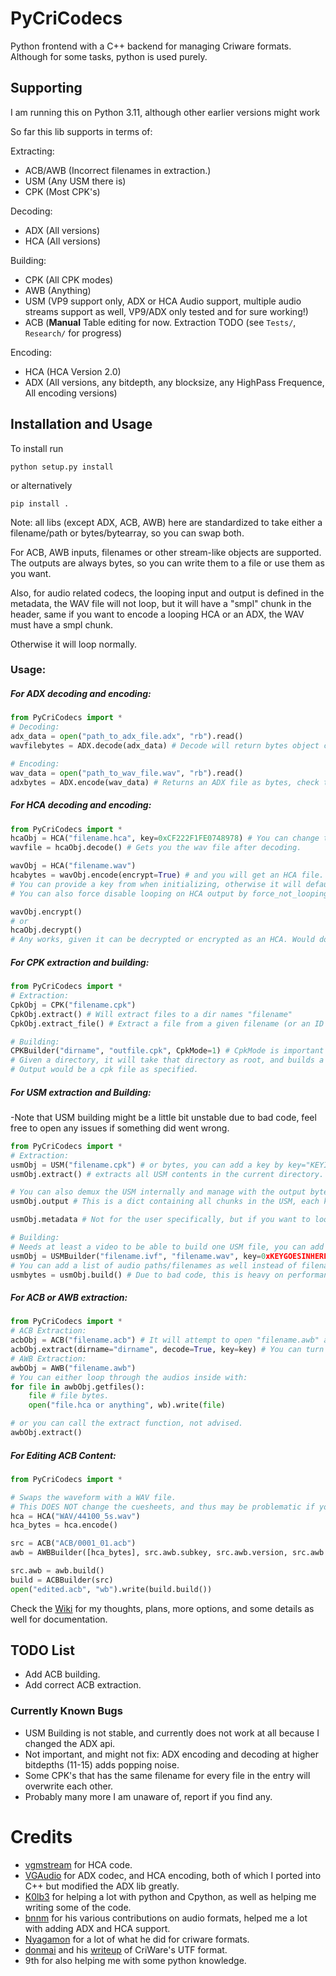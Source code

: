 # PyCriCodecs
Python frontend with a C++ backend for managing Criware formats. 
Although for some tasks, python is used purely.

## Supporting
I am running this on Python 3.11, although other earlier versions might work


So far this lib supports in terms of:

Extracting:
- ACB/AWB (Incorrect filenames in extraction.)
- USM (Any USM there is)
- CPK (Most CPK's)

Decoding:
- ADX (All versions)
- HCA (All versions)

Building:
- CPK (All CPK modes)
- AWB (Anything)
- USM (VP9 support only, ADX or HCA Audio support, multiple audio streams support as well, VP9/ADX only tested and for sure working!)
- ACB (**Manual** Table editing for now. Extraction TODO (see `Tests/`, `Research/` for progress)

Encoding:
- HCA (HCA Version 2.0)
- ADX (All versions, any bitdepth, any blocksize, any HighPass Frequence, All encoding versions)

## Installation and Usage
To install run
```
python setup.py install
```
or alternatively
```
pip install .
```

Note: all libs (except ADX, ACB, AWB) here are standardized to take either a filename/path or bytes/bytearray, so you can swap both.

For ACB, AWB inputs, filenames or other stream-like objects are supported. The outputs are always bytes, so you can write them to a file or use them as you want.

Also, for audio related codecs, the looping input and output is defined in the metadata, the WAV file will not loop, but it will have a "smpl" chunk in the header, same if you want to encode a looping HCA or an ADX, the WAV must have a smpl chunk.

Otherwise it will loop normally.

### Usage:

##### For ADX decoding and encoding:
```python
from PyCriCodecs import *
# Decoding:
adx_data = open("path_to_adx_file.adx", "rb").read()
wavfilebytes = ADX.decode(adx_data) # Decode will return bytes object containing decoded ADX data as a wav file.

# Encoding:
wav_data = open("path_to_wav_file.wav", "rb").read()
adxbytes = ADX.encode(wav_data) # Returns an ADX file as bytes, check the wiki for more options.
```
##### For HCA decoding and encoding:
```python
from PyCriCodecs import *
hcaObj = HCA("filename.hca", key=0xCF222F1FE0748978) # You can change the key, or remove it if the HCA is not encrypted. Key can be a hex string.
wavfile = hcaObj.decode() # Gets you the wav file after decoding.

wavObj = HCA("filename.wav")
hcabytes = wavObj.encode(encrypt=True) # and you will get an HCA file.
# You can provide a key from when initializing, otherwise it will default to the default key, you can also encrypt keyless with keyless=true.
# You can also force disable looping on HCA output by force_not_looping = True.

wavObj.encrypt()
# or
hcaObj.decrypt() 
# Any works, given it can be decrypted or encrypted as an HCA. Would do it. You can also pass a key to ".encrypt()", ".decrypt()" uses the init key. 
```
##### For CPK extraction and building:
```python
from PyCriCodecs import *
# Extraction:
CpkObj = CPK("filename.cpk")
CpkObj.extract() # Will extract files to a dir names "filename"
CpkObj.extract_file() # Extract a file from a given filename (or an ID for CPKMode 0)

# Building:
CPKBuilder("dirname", "outfile.cpk", CpkMode=1) # CpkMode is important sometimes, get your target mode by extracting a sample table. 
# Given a directory, it will take that directory as root, and builds a CPK for the directories and files inside.
# Output would be a cpk file as specified.
```
##### For USM extraction and Building:
-Note that USM building might be a little bit unstable due to bad code, feel free to open any issues if something did went wrong.
```python
from PyCriCodecs import *
# Extraction:
usmObj = USM("filename.cpk") # or bytes, you can add a key by key="KEYINHEXGOESHERE"
usmObj.extract() # extracts all USM contents in the current directory. You can add a directory with extract(dirname = "Example")

# You can also demux the USM internally and manage with the output bytes all you want.
usmObj.output # This is a dict containing all chunks in the USM, each key has a value of a list with bytearrays.

usmObj.metadata # Not for the user specifically, but if you want to look at the info inside, this is one way.

# Building:
# Needs at least a video to be able to build one USM file, you can add audio pretty easily too.
usmObj = USMBuilder("filename.ivf", "filename.wav", key=0xKEYGOESINHERE, audio_codec="adx", encryptAudio=True) # Basic USM
# You can add a list of audio paths/filenames as well instead of filenames, and that will be added into audio streams in order.
usmbytes = usmObj.build() # Due to bad code, this is heavy on performance and will take some seconds based of the input files. Will return the USM file as bytes. 
```
##### For ACB or AWB extraction:
```python
from PyCriCodecs import *
# ACB Extraction:
acbObj = ACB("filename.acb") # It will attempt to open "filename.awb" as well if there are no sub-banks in the ACB.
acbObj.extract(dirname="dirname", decode=True, key=key) # You can turn off decoding by decode=False.
# AWB Extraction:
awbObj = AWB("filename.awb")
# You can either loop through the audios inside with:
for file in awbObj.getfiles():
    file # file bytes.
    open("file.hca or anything", wb).write(file)

# or you can call the extract function, not advised.
awbObj.extract()
```

##### For Editing ACB Content:
```python
from PyCriCodecs import *

# Swaps the waveform with a WAV file.
# This DOES NOT change the cuesheets, and thus may be problematic if your sample duration is different.
hca = HCA("WAV/44100_5s.wav")
hca_bytes = hca.encode()

src = ACB("ACB/0001_01.acb")
awb = AWBBuilder([hca_bytes], src.awb.subkey, src.awb.version, src.awb.id_intsize, src.awb.align)

src.awb = awb.build()
build = ACBBuilder(src)
open("edited.acb", "wb").write(build.build())
```

Check the [Wiki](https://github.com/LittleChungi/PyCriCodecs/wiki/Docs-and-Thoughts) for my thoughts, plans, more options, and some details as well for documentation.

## TODO List
- Add ACB building.
- Add correct ACB extraction.

### Currently Known Bugs
- USM Building is not stable, and currently does not work at all because I changed the ADX api.
- Not important, and might not fix: ADX encoding and decoding at higher bitdepths (11-15) adds popping noise.
- Some CPK's that has the same filename for every file in the entry will overwrite each other.
- Probably many more I am unaware of, report if you find any.

# Credits
- [vgmstream](https://github.com/vgmstream/vgmstream) for HCA code.
- [VGAudio](https://github.com/Thealexbarney/VGAudio) for ADX codec, and HCA encoding, both of which I ported into C++ but modified the ADX lib greatly.
- [K0lb3](https://github.com/K0lb3) for helping a lot with python and Cpython, as well as helping me writing some of the code.
- [bnnm](https://github.com/bnnm) for his various contributions on audio formats, helped me a lot with adding ADX and HCA support.
- [Nyagamon](https://github.com/Nyagamon) for a lot of what he did for criware formats.
- [donmai](https://github.com/donmai-me) and his [writeup](https://listed.to/@donmai/24921/criware-s-usm-format-part-1) of CriWare's UTF format.
- 9th for also helping me with some python knowledge.
